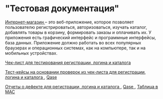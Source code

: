 # "Тестовая документация" 
<a href="https://qa.demoshopping.ru/"> Интернет-магазин </a>  – это веб-приложение, которое позволяет пользователю регистрироваться, авторизоваться, изучать каталог, добавлять товары в корзину, формировать заказы и оплачивать их.
У приложения есть графический интерфейс и программные интерфейсы, база данных. Приложение должно работать во всех популярных браузерах и операционных системах, как на компьютере, так и на мобильных устройствах.

<a href= "https://docs.google.com/spreadsheets/d/1LI6NiH6rig6ES4Y-RFdDW3yR9m0VIDrud7o21JXhrJM/edit#gid=0 "> Чек-лист для тестирования регистрации, логина и каталога </a> 

<a href= "https://github.com/Sushkova88/docs/blob/50309d0cac21d0473a096c7554d56fc9b02e85c7/G7-2024-05-04.pdf"> Тест-кейсы на основании проверок из чек-листа для регистрации, логина и каталога </a>, <a href= "https://app.qase.io/project/G7?suite=54"> Qase </a>

<a href= "https://github.com/Sushkova88/docs/blob/main/IssuesSushkovaForExel.xlsx"> Отчеты о дефекте для регистрации, логина и каталога </a>, <a href= "https://github.com/Sushkova88/docs/blob/main/G7-Express%2Brun%2B2024_05_06.pdf"> Qase </a>, <a href= "https://github.com/Sushkova88/docs/blob/main/IssuesSushkovaForMac.numbers"> Таблица в MAC </a> 
